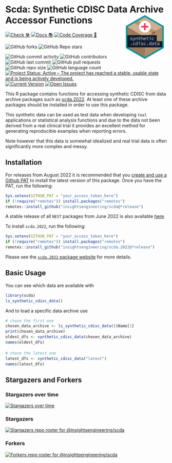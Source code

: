 # Scda: Synthetic CDISC Data Archive Accessor Functions <a href='https://insightsengineering.github.io/scda'><img src="man/figures/logo.png" align="right" height="139" style="max-width: 100%;"/></a>

<!-- start badges -->
[![Check 🛠](https://github.com/insightsengineering/scda/actions/workflows/check.yaml/badge.svg)](https://github.com/insightsengineering/scda/actions/workflows/check.yaml)
[![Docs 📚](https://github.com/insightsengineering/scda/actions/workflows/docs.yaml/badge.svg)](https://insightsengineering.github.io/scda/)
[![Code Coverage 📔](https://raw.githubusercontent.com/insightsengineering/scda/_xml_coverage_reports/data/main/badge.svg)](https://raw.githubusercontent.com/insightsengineering/scda/_xml_coverage_reports/data/main/coverage.xml)

![GitHub forks](https://img.shields.io/github/forks/insightsengineering/scda?style=social)
![GitHub Repo stars](https://img.shields.io/github/stars/insightsengineering/scda?style=social)

![GitHub commit activity](https://img.shields.io/github/commit-activity/m/insightsengineering/scda)
![GitHub contributors](https://img.shields.io/github/contributors/insightsengineering/scda)
![GitHub last commit](https://img.shields.io/github/last-commit/insightsengineering/scda)
![GitHub pull requests](https://img.shields.io/github/issues-pr/insightsengineering/scda)
![GitHub repo size](https://img.shields.io/github/repo-size/insightsengineering/scda)
![GitHub language count](https://img.shields.io/github/languages/count/insightsengineering/scda)
[![Project Status: Active – The project has reached a stable, usable state and is being actively developed.](https://www.repostatus.org/badges/latest/active.svg)](https://www.repostatus.org/#active)
[![Current Version](https://img.shields.io/github/r-package/v/insightsengineering/scda/main?color=purple\&label=package%20version)](https://github.com/insightsengineering/scda/tree/main)
[![Open Issues](https://img.shields.io/github/issues-raw/insightsengineering/scda?color=red\&label=open%20issues)](https://github.com/insightsengineering/scda/issues?q=is%3Aissue+is%3Aopen+sort%3Aupdated-desc)
<!-- end badges -->

This R package contains functions for accessing synthetic CDISC from data archive packages such as [scda.2022](https://insightsengineering.github.io/scda.2022).
At least one of these archive packages should be installed in order to use this package.

This synthetic data can be used as test data when developing `teal` applications or statistical analysis functions and due to the data not been derived from a real clinical trial it provides an excellent method for generating reproducible examples when reporting errors.

Note however that this data is somewhat idealized and real trial data is often significantly more complex and messy.

## Installation

For releases from August 2022 it is recommended that you [create and use a Github PAT](https://docs.github.com/en/github/authenticating-to-github/keeping-your-account-and-data-secure/creating-a-personal-access-token) to install the latest version of this package. Once you have the PAT, run the following:

```r
Sys.setenv(GITHUB_PAT = "your_access_token_here")
if (!require("remotes")) install.packages("remotes")
remotes::install_github("insightsengineering/scda@*release")
```

A stable release of all `NEST` packages from June 2022 is also available [here](https://github.com/insightsengineering/depository#readme).

To install `scda.2022`, run the following:

```r
Sys.setenv(GITHUB_PAT = "your_access_token_here")
if (!require("remotes")) install.packages("remotes")
remotes::install_github("insightsengineering/scda.2022@*release")
```

Please see the [`scda.2022` package website](https://insightsengineering.github.io/scda.2022/) for more details.

## Basic Usage

You can see which data are available with

```r
library(scda)
ls_synthetic_cdisc_data()
```

And to load a specific data archive use

```r
# chose the first one
chosen_data_archive <- ls_synthetic_cdisc_data()$Name[1]
print(chosen_data_archive)
oldest_dfs <- synthetic_cdisc_data(chosen_data_archive)
names(oldest_dfs)

# chose the latest one
latest_dfs <- synthetic_cdisc_data("latest")
names(latest_dfs)
```

## Stargazers and Forkers

### Stargazers over time

[![Stargazers over time](https://starchart.cc/insightsengineering/scda.svg)](https://starchart.cc/insightsengineering/scda)

### Stargazers

[![Stargazers repo roster for @insightsengineering/scda](https://reporoster.com/stars/insightsengineering/scda)](https://github.com/insightsengineering/scda/stargazers)

### Forkers

[![Forkers repo roster for @insightsengineering/scda](https://reporoster.com/forks/insightsengineering/scda)](https://github.com/insightsengineering/scda/network/members)
